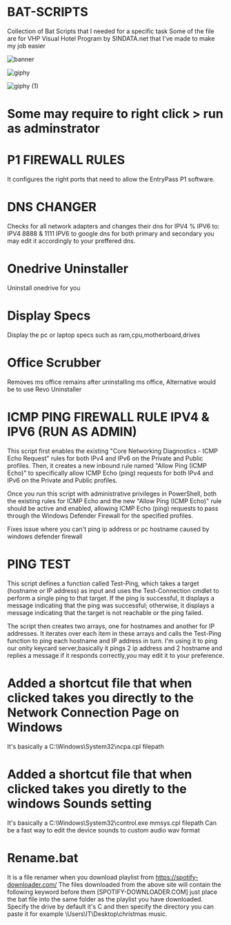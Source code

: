 # BAT-SCRIPTS
Collection of Bat Scripts that I needed for a specific task
Some of the file are for VHP Visual Hotel Program by SINDATA.net that I've made to make my job easier

![banner](https://github.com/deadboy18/BAT-SCRIPTS/assets/53135082/ad041340-cf4d-4a36-a92f-f0f522b7cff5)

![giphy](https://github.com/deadboy18/BAT-SCRIPTS/assets/53135082/3c79c3ae-403e-49bf-9ec9-31d680deb18b)

![giphy (1)](https://github.com/deadboy18/BAT-SCRIPTS/assets/53135082/64a2d2cb-60ad-4b6d-bc92-93239c0ded66)

# Some may require to right click > run as adminstrator 


# P1 FIREWALL RULES
It configures the right ports that need to allow the EntryPass P1 software.

# DNS CHANGER

Checks for all network adapters and changes their dns for IPV4 % IPV6 to:
IPV4 8888 & 1111
IPV6 to google dns for both primary and secondary you may edit it accordingly to your preffered dns.

# Onedrive Uninstaller

Uninstall onedrive for you

# Display Specs

Display the pc or laptop specs such as ram,cpu,motherboard,drives

# Office Scrubber 
Removes ms office remains after uninstalling ms office,
Alternative would be to use Revo Uninstaller


# ICMP PING FIREWALL RULE IPV4 & IPV6 (RUN AS ADMIN)
This script first enables the existing "Core Networking Diagnostics - ICMP Echo Request" rules for both IPv4 and IPv6 on the Private and Public profiles. Then, it creates a new inbound rule named "Allow Ping (ICMP Echo)" to specifically allow ICMP Echo (ping) requests for both IPv4 and IPv6 on the Private and Public profiles.

Once you run this script with administrative privileges in PowerShell, both the existing rules for ICMP Echo and the new "Allow Ping (ICMP Echo)" rule should be active and enabled, allowing ICMP Echo (ping) requests to pass through the Windows Defender Firewall for the specified profiles.

Fixes issue where you can't ping ip address or pc hostname caused by windows defender firewall

# PING TEST
This script defines a function called Test-Ping, which takes a target (hostname or IP address) as input and uses the Test-Connection cmdlet to perform a single ping to that target. If the ping is successful, it displays a message indicating that the ping was successful; otherwise, it displays a message indicating that the target is not reachable or the ping failed.

The script then creates two arrays, one for hostnames and another for IP addresses. It iterates over each item in these arrays and calls the Test-Ping function to ping each hostname and IP address in turn.
I'm using it to ping our onity keycard server,basically it pings 2 ip address and 2 hostname and replies a message if it responds correctly,you may edit it to your preference.


# Added a shortcut file that when clicked takes you directly to the Network Connection Page on Windows
It's basically a C:\Windows\System32\ncpa.cpl filepath

# Added a shortcut file that when clicked takes you diretly to the windows Sounds setting
It's basically a C:\Windows\System32\control.exe mmsys.cpl filepath
Can be a fast way to edit the device sounds to custom audio wav format

# Rename.bat
It is a file renamer when you download playlist from https://spotify-downloader.com/
The files downloaded from the above site will contain the following keyword before them [SPOTIFY-DOWNLOADER.COM] just place the bat file into the same folder as the playlist you have downloaded.
Specify the drive by default it's C and then specify the directory you can paste it for example \Users\IT\Desktop\christmas music.
